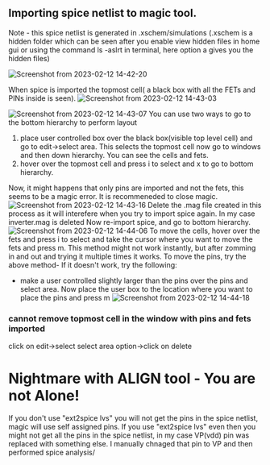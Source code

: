 ## Importing spice netlist to magic tool. 
Note - this spice netlist is generated in .xschem/simulations (.xschem is a hidden folder which can be seen after you enable view hidden files in home gui or using the command 
ls -aslrt in terminal, here option a gives you the hidden files)

![Screenshot from 2023-02-12 14-42-20](https://user-images.githubusercontent.com/50217106/218303736-fea5850f-2e15-4f3c-a75f-7f175ed84eb0.png)

When spice is imported the topmost cell( a black box with all the FETs and PINs inside is seen). 
![Screenshot from 2023-02-12 14-43-03](https://user-images.githubusercontent.com/50217106/218303771-e2d0ca72-7202-48c6-80be-04cd677dbf79.png)



![Screenshot from 2023-02-12 14-43-07](https://user-images.githubusercontent.com/50217106/218303800-070bdde8-d29c-400e-93ed-e15abc1c8a90.png)
You can use two ways to go to the bottom hierarchy to perform layout
1. place user controlled box over the black box(visible top level cell) and go to edit->select area. This selects the topmost cell now go to windows and then down hierarchy. You can see the cells and fets.
2. hover over the topmost cell and press i to select and x to go to bottom hierarchy.

Now, it might happens that only pins are imported and not the fets, this seems to be a magic error. It is recommeneded to close magic. 
![Screenshot from 2023-02-12 14-43-16](https://user-images.githubusercontent.com/50217106/218303802-d378d1b7-a46a-498f-b4b3-2d92544ba38b.png)
Delete the .mag file created in this process as it will interefere when you try to import spice again. In my case inverter.mag is deleted
Now re-import spice, and go to bottom hierarchy.
![Screenshot from 2023-02-12 14-44-06](https://user-images.githubusercontent.com/50217106/218303805-6d20a37f-d925-48db-8824-9561c5578c36.png)
To move the cells, hover over the fets and press i to select and take the cursor where you want to move the fets and press m.
This method might not work instantly, but after zomming in and out and trying it multiple times it works.
To move the pins, try the above method- If it doesn't work, try the following:
- make a user controlled slightly larger than the pins over the pins and select area. Now place the user box to the location where you want to place the pins and press m
![Screenshot from 2023-02-12 14-44-18](https://user-images.githubusercontent.com/50217106/218303808-412cb943-832d-42cf-b38c-dc95358cb18c.png)


### cannot remove topmost cell in the window with pins and fets imported
click on edit->select select area option->click on delete


# Nightmare with ALIGN tool - You are not Alone!



If you don't use "ext2spice lvs" you will not get the pins in the spice netlist, magic will use self assigned pins.
If you use "ext2spice lvs" even then you might not get all the pins in the spice netlist, in my case VP(vdd) pin was replaced with something else. I manually chnaged that pin to VP and then performed spice analysis/
